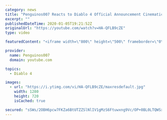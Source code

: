 ```yaml
---
category: news
title: "Penguinos007 Reacts to Diablo 4 Official Announcement Cinematic Trailer (Blizzcon 2019)"
excerpt: ""
publishedDateTime: 2020-01-05T19:21:52Z
originalUrl: "https://youtube.com/watch?v=HA-QFLB9cZE"
type: video

featuredContent: "<iframe width=\"800\" height=\"500\" frameborder=\"0\" src=\"https://www.youtube.com/embed/HA-QFLB9cZE\" allow=\"accelerometer; autoplay; encrypted-media; gyroscope; picture-in-picture\" allowfullscreen></iframe>"

provider:
  name: Penguinos007
  domain: youtube.com

topics:
  - Diablo 4

images:
  - url: "https://i.ytimg.com/vi/HA-QFLB9cZE/maxresdefault.jpg"
    width: 1280
    height: 720
    isCached: true

secured: "sSWs/2OBH6pcw7FKZa6BtUTZZSlNlIV1gMzS6Ftuwxng9Vc/OP+0BL0LTQWSxHduYD6O/ZmdvmXpqWezhpPE0x8U6fle77iGTGtx/OrracQ3hPHMWUf0oBzmSP0SaKdaT5CdhT1h4Pjj7KHYsJ5ugc5kC9olem/c13c1GAMS2LGR7EHoPG8RnXFlSTrKrxrepRfL7+AKggEjSn3vi0x3PlQfPuLmcTLS21M8rf9hwP6X+bSrv0cq5yKrlDb80Zjme0KUTahVQmlULlqvhTPQKZj/4ihiDeHbO9sTH88h7u/Jl1P5jhYxeBz3iC0clHBRnjIaXyNw45YAhmsOxqrRzz6jw7zMz1wePimfSNV08TnDMx6ganj3eL/IErThnfaJ/S3mj9CLJl8s+4RPCdoPW4oS6ueOvC0xHoni0vTXg0/QiSYAo3QmTMhYMIq1KEs/;kR24Ki+rrL6Hfem/JsGUYA=="
---
```



